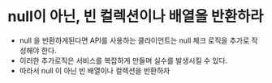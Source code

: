 # null이 아닌, 빈 컬렉션이나 배열을 반환하라

  - null 을 반환하게된다면 API를 사용하는 클라이언트는 null 체크 로직을 추가로 작성해야 한다.
  - 이러한 추가로직은 서비스를 복잡하게 만들며 실수를 발생시킬 수 있다.
  - 따라서 null 이 아닌 빈 배열이나 컬렉션을 반환하자
